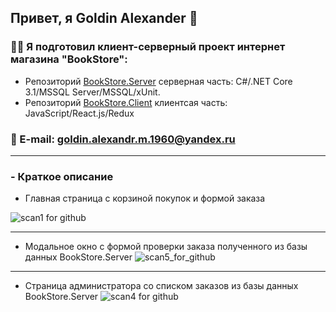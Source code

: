 ## Привет, я  Goldin Alexander :wave:

### :man_technologist: Я подготовил клиент-серверный проект интернет магазина "BookStore":  
- Репозиторий [BookStore.Server](https://github.com/GoldinAlexander/BookStore.Server) серверная часть: C#/.NET Core 3.1/MSSQL Server/MSSQL/xUnit.
- Репозиторий [BookStore.Client](https://github.com/GoldinAlexander/BookStore.Client) клиентсая часть: JavaScript/React.js/Redux

### :email: E-mail: goldin.alexandr.m.1960@yandex.ru

___
### - Краткое описание

* Главная страница с корзиной покупок и формой заказа

![scan1 for github](https://user-images.githubusercontent.com/75939181/161836623-1c1c30ce-17a5-4ead-9552-9a42d92efc4a.JPG)
___
* Модальное окно с формой проверки заказа полученного из базы данных BookStore.Server 
![scan5_for_github](https://user-images.githubusercontent.com/75939181/162013676-4c738ec0-0e59-4d8f-a0b0-9290e83bc60a.JPG)
___
- Страница администратора со списком заказов из базы данных BookStore.Server
![scan4 for github](https://user-images.githubusercontent.com/75939181/162012806-285f6e7a-7f62-4489-9111-357e3c9516a8.JPG)

